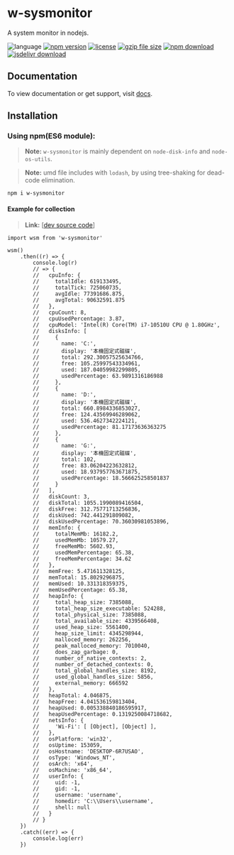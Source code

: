 # w-sysmonitor
A system monitor in nodejs.

![language](https://img.shields.io/badge/language-JavaScript-orange.svg) 
[![npm version](http://img.shields.io/npm/v/w-sysmonitor.svg?style=flat)](https://npmjs.org/package/w-sysmonitor) 
[![license](https://img.shields.io/npm/l/w-sysmonitor.svg?style=flat)](https://npmjs.org/package/w-sysmonitor) 
[![gzip file size](http://img.badgesize.io/yuda-lyu/w-sysmonitor/master/dist/w-sysmonitor.umd.js.svg?compression=gzip)](https://github.com/yuda-lyu/w-sysmonitor)
[![npm download](https://img.shields.io/npm/dt/w-sysmonitor.svg)](https://npmjs.org/package/w-sysmonitor) 
[![jsdelivr download](https://img.shields.io/jsdelivr/npm/hm/w-sysmonitor.svg)](https://www.jsdelivr.com/package/npm/w-sysmonitor)

## Documentation
To view documentation or get support, visit [docs](https://yuda-lyu.github.io/w-sysmonitor/WSysmonitor.html).

## Installation
### Using npm(ES6 module):
> **Note:** `w-sysmonitor` is mainly dependent on `node-disk-info` and `node-os-utils`.

> **Note:** umd file includes with `lodash`, by using tree-shaking for dead-code elimination.

```alias
npm i w-sysmonitor
```
#### Example for collection
> **Link:** [[dev source code](https://github.com/yuda-lyu/w-sysmonitor/blob/master/g.mjs)]
```alias
import wsm from 'w-sysmonitor'

wsm()
    .then((r) => {
        console.log(r)
        // => {
        //   cpuInfo: {
        //     totalIdle: 619133495,
        //     totalTick: 725060735,
        //     avgIdle: 77391686.875,
        //     avgTotal: 90632591.875
        //   },
        //   cpuCount: 8,
        //   cpuUsedPercentage: 3.87,
        //   cpuModel: 'Intel(R) Core(TM) i7-10510U CPU @ 1.80GHz',
        //   disksInfo: [
        //     {
        //       name: 'C:',
        //       display: '本機固定式磁碟',
        //       total: 292.30057525634766,
        //       free: 105.25997543334961,
        //       used: 187.04059982299805,
        //       usedPercentage: 63.9891316186988
        //     },
        //     {
        //       name: 'D:',
        //       display: '本機固定式磁碟',
        //       total: 660.8984336853027,
        //       free: 124.43569946289062,
        //       used: 536.4627342224121,
        //       usedPercentage: 81.17173636363275
        //     },
        //     {
        //       name: 'G:',
        //       display: '本機固定式磁碟',
        //       total: 102,
        //       free: 83.06204223632812,
        //       used: 18.937957763671875,
        //       usedPercentage: 18.566625258501837
        //     }
        //   ],
        //   diskCount: 3,
        //   diskTotal: 1055.1990089416504,
        //   diskFree: 312.75771713256836,
        //   diskUsed: 742.441291809082,
        //   diskUsedPercentage: 70.36030981053896,
        //   memInfo: {
        //     totalMemMb: 16182.2,
        //     usedMemMb: 10579.27,
        //     freeMemMb: 5602.93,
        //     usedMemPercentage: 65.38,
        //     freeMemPercentage: 34.62
        //   },
        //   memFree: 5.471611328125,
        //   memTotal: 15.8029296875,
        //   memUsed: 10.331318359375,
        //   memUsedPercentage: 65.38,
        //   heapInfo: {
        //     total_heap_size: 7385088,
        //     total_heap_size_executable: 524288,
        //     total_physical_size: 7385088,
        //     total_available_size: 4339566408,
        //     used_heap_size: 5561400,
        //     heap_size_limit: 4345298944,
        //     malloced_memory: 262256,
        //     peak_malloced_memory: 7010040,
        //     does_zap_garbage: 0,
        //     number_of_native_contexts: 2,
        //     number_of_detached_contexts: 0,
        //     total_global_handles_size: 8192,
        //     used_global_handles_size: 5856,
        //     external_memory: 666592
        //   },
        //   heapTotal: 4.046875,
        //   heapFree: 4.041536159813404,
        //   heapUsed: 0.005338840186595917,
        //   heapUsedPercentage: 0.1319250084718682,
        //   netsInfo: {
        //     'Wi-Fi': [ [Object], [Object] ],
        //   },
        //   osPlatform: 'win32',
        //   osUptime: 153059,
        //   osHostname: 'DESKTOP-6R7USAO',
        //   osType: 'Windows_NT',
        //   osArch: 'x64',
        //   osMachine: 'x86_64',
        //   userInfo: {
        //     uid: -1,
        //     gid: -1,
        //     username: 'username',
        //     homedir: 'C:\\Users\\username',
        //     shell: null
        //   }
        // }
    })
    .catch((err) => {
        console.log(err)
    })
```